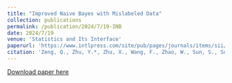 ```yaml
---
title: "Improved Naive Bayes with Mislabeled Data"
collection: publications
permalink: /publication/2024/7/19-INB
date: 2024/7/19
venue: 'Statistics and Its Interface'
paperurl: 'https://www.intlpress.com/site/pub/pages/journals/items/sii/content/vols/0017/0003/a001/index.php'
citation: 'Zeng, Q., Zhu, Y.*, Zhu, X., Wang, F., Zhao, W., Sun, S., Su, M., and Wang, H. (2024), &quot;Improved Naive Bayes with Mislabeled Data,&quot;  Statistics and Its Interface, 17(3):323-336.'
---
```

[Download paper here](https://www.intlpress.com/site/pub/pages/journals/items/sii/content/vols/0017/0003/a001/index.php)
